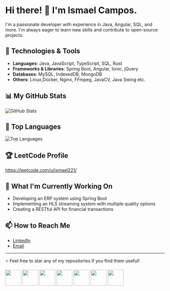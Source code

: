 # Hi there! 👋 I'm Ismael Campos.

I'm a passionate developer with experience in Java, Angular, SQL, and more. I'm always eager to learn new skills and contribute to open-source projects.

## 🔧 Technologies & Tools

- **Languages**: Java, JavaScript, TypeScript, SQL, Rust
- **Frameworks & Libraries**: Spring Boot, Angular, Ionic, jQuery
- **Databases**: MySQL, IndexedDB, MongoDB
- **Others**: Linux,Docker, Nginx, FFmpeg, JavaCV, Java Swing etc.

## 📊 My GitHub Stats

![GitHub Stats](https://github-readme-stats.vercel.app/api?username=ismael221&show_icons=true&theme=radical)



## 🚀 Top Languages

![Top Languages](https://github-readme-stats.vercel.app/api/top-langs/?username=ismael221&layout=compact&theme=radical)

## 🏆 LeetCode Profile

https://leetcode.com/u/ismael221/

## 🌱 What I'm Currently Working On

- Developing an ERP system using Spring Boot
- Implementing an HLS streaming system with multiple quality options
- Creating a RESTful API for financial transactions

## 📫 How to Reach Me

- [LinkedIn](https://www.linkedin.com/in/ismael-nunes-campos-48064518a/)
- [Email](mailto:ismaeldenunes@gmail.com)

---

⭐️ Feel free to star any of my repositories if you find them useful!


<div>
<img height="50em" src="https://cdn.jsdelivr.net/gh/devicons/devicon/icons/css3/css3-plain-wordmark.svg" />
<img height="50em" src="https://cdn.jsdelivr.net/gh/devicons/devicon/icons/html5/html5-plain-wordmark.svg" /> 
<img height="50em" src="https://cdn.jsdelivr.net/gh/devicons/devicon/icons/javascript/javascript-original.svg"/>
<img height="50em" src="https://cdn.jsdelivr.net/gh/devicons/devicon/icons/mysql/mysql-original-wordmark.svg" />
<img height="50em" src="https://cdn.jsdelivr.net/gh/devicons/devicon/icons/git/git-original.svg" />
<img height="50em" src="https://cdn.jsdelivr.net/gh/devicons/devicon/icons/github/github-original.svg" />
<img height="50em" src="https://cdn.jsdelivr.net/gh/devicons/devicon/icons/java/java-original-wordmark.svg" />
          
          
          
</div>

 
